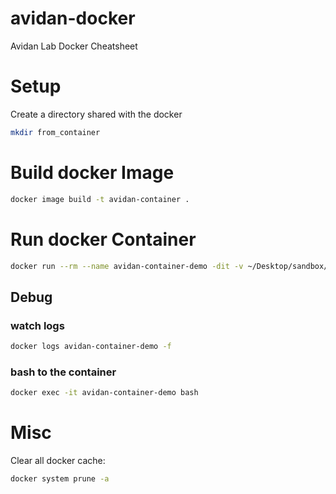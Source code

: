 # avidan-docker
Avidan Lab Docker Cheatsheet

# Setup
Create a directory shared with the docker
```bash
mkdir from_container
```
# Build docker Image
```bash
docker image build -t avidan-container .
```


# Run docker Container
```bash
docker run --rm --name avidan-container-demo -dit -v ~/Desktop/sandbox/avidan-docker/from_container:/results avidan-container bash
```
## Debug
### watch logs
```bash
docker logs avidan-container-demo -f
```

### bash to the container
```bash
docker exec -it avidan-container-demo bash
```


# Misc
Clear all docker cache:
```bash
docker system prune -a
```


